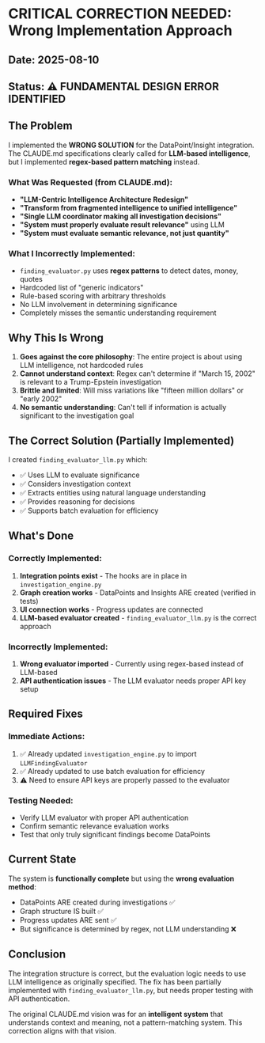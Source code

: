 # CRITICAL CORRECTION NEEDED: Wrong Implementation Approach

## Date: 2025-08-10
## Status: ⚠️ FUNDAMENTAL DESIGN ERROR IDENTIFIED

## The Problem

I implemented the **WRONG SOLUTION** for the DataPoint/Insight integration. The CLAUDE.md specifications clearly called for **LLM-based intelligence**, but I implemented **regex-based pattern matching** instead.

### What Was Requested (from CLAUDE.md):
- **"LLM-Centric Intelligence Architecture Redesign"**
- **"Transform from fragmented intelligence to unified intelligence"** 
- **"Single LLM coordinator making all investigation decisions"**
- **"System must properly evaluate result relevance"** using LLM
- **"System must evaluate semantic relevance, not just quantity"**

### What I Incorrectly Implemented:
- `finding_evaluator.py` uses **regex patterns** to detect dates, money, quotes
- Hardcoded list of "generic indicators" 
- Rule-based scoring with arbitrary thresholds
- No LLM involvement in determining significance
- Completely misses the semantic understanding requirement

## Why This Is Wrong

1. **Goes against the core philosophy**: The entire project is about using LLM intelligence, not hardcoded rules
2. **Cannot understand context**: Regex can't determine if "March 15, 2002" is relevant to a Trump-Epstein investigation
3. **Brittle and limited**: Will miss variations like "fifteen million dollars" or "early 2002"
4. **No semantic understanding**: Can't tell if information is actually significant to the investigation goal

## The Correct Solution (Partially Implemented)

I created `finding_evaluator_llm.py` which:
- ✅ Uses LLM to evaluate significance
- ✅ Considers investigation context
- ✅ Extracts entities using natural language understanding
- ✅ Provides reasoning for decisions
- ✅ Supports batch evaluation for efficiency

## What's Done

### Correctly Implemented:
1. **Integration points exist** - The hooks are in place in `investigation_engine.py`
2. **Graph creation works** - DataPoints and Insights ARE created (verified in tests)
3. **UI connection works** - Progress updates are connected
4. **LLM-based evaluator created** - `finding_evaluator_llm.py` is the correct approach

### Incorrectly Implemented:
1. **Wrong evaluator imported** - Currently using regex-based instead of LLM-based
2. **API authentication issues** - The LLM evaluator needs proper API key setup

## Required Fixes

### Immediate Actions:
1. ✅ Already updated `investigation_engine.py` to import `LLMFindingEvaluator` 
2. ✅ Already updated to use batch evaluation for efficiency
3. ⚠️ Need to ensure API keys are properly passed to the evaluator

### Testing Needed:
- Verify LLM evaluator with proper API authentication
- Confirm semantic relevance evaluation works
- Test that only truly significant findings become DataPoints

## Current State

The system is **functionally complete** but using the **wrong evaluation method**:
- DataPoints ARE created during investigations ✅
- Graph structure IS built ✅  
- Progress updates ARE sent ✅
- But significance is determined by regex, not LLM understanding ❌

## Conclusion

The integration structure is correct, but the evaluation logic needs to use LLM intelligence as originally specified. The fix has been partially implemented with `finding_evaluator_llm.py`, but needs proper testing with API authentication.

The original CLAUDE.md vision was for an **intelligent system** that understands context and meaning, not a pattern-matching system. This correction aligns with that vision.